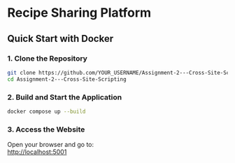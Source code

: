 # Recipe Sharing Platform

## Quick Start with Docker

### 1. Clone the Repository
```bash
git clone https://github.com/YOUR_USERNAME/Assignment-2---Cross-Site-Scripting.git
cd Assignment-2---Cross-Site-Scripting
```

### 2. Build and Start the Application
```bash
docker compose up --build
```

### 3. Access the Website
Open your browser and go to:  
[http://localhost:5001](http://localhost:5001)